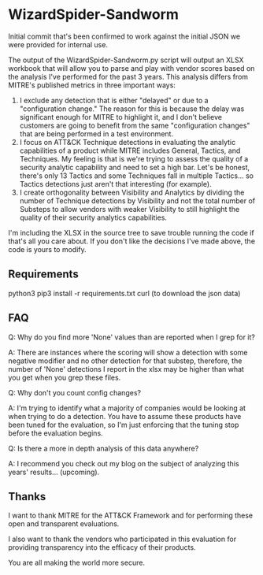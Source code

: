 # WizardSpider-Sandworm
Initial commit that's been confirmed to work against the initial JSON we were provided for internal use. 

The output of the WizardSpider-Sandworm.py script will output an XLSX workbook that will allow you to parse and play with vendor scores based on the analysis I've performed for the past 3 years. This analysis differs from MITRE's published metrics in three important ways:
1) I exclude any detection that is either "delayed" or due to a "configuration change." The reason for this is because the delay was significant enough for MITRE to highlight it, and I don't believe customers are going to benefit from the same "configuration changes" that are being performed in a test environment.
2) I focus on ATT&CK Technique detections in evaluating the analytic capabilities of a product while MITRE includes General, Tactics, and Techniques. My feeling is that is we're trying to assess the quality of a security analytic capability and need to set a high bar. Let's be honest, there's only 13 Tactics and some Techniques fall in multiple Tactics... so Tactics detections just aren't that interesting (for example).
3) I create orthogonality between Visibility and Analytics by dividing the number of Technique detections by Visibility and not the total number of Substeps to allow vendors with weaker Visibility to still highlight the quality of their security analytics capabilities.  

I'm including the XLSX in the source tree to save trouble running the code if that's all you care about. If you don't like the decisions I've made above, the code is yours to modify.

## Requirements
python3
pip3 install -r requirements.txt
curl (to download the json data)

## FAQ
Q: Why do you find more 'None' values than are reported when I grep for it?

A: There are instances where the scoring will show a detection with some negative modifier and no other detection for that substep, therefore, the number of 'None' detections I report in the xlsx may be higher than what you get when you grep these files.


Q: Why don't you count config changes?

A: I'm trying to identify what a majority of companies would be looking at when trying to do a detection. You have to assume these products have been tuned for the evaluation, so I'm just enforcing that the tuning stop before the evaluation begins. 


Q: Is there a more in depth analysis of this data anywhere?

A: I recommend you check out my blog on the subject of analyzing this years' results... (upcoming).


## Thanks
I want to thank MITRE for the ATT&CK Framework and for performing these open and transparent evaluations.

I also want to thank the vendors who participated in this evaluation for providing transparency into the efficacy of their products. 

You are all making the world more secure.
